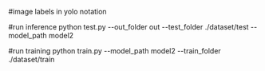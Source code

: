 #image labels in yolo notation

#run inference
python test.py --out_folder out --test_folder ./dataset/test --model_path model2

#run training
python train.py --model_path model2 --train_folder ./dataset/train
